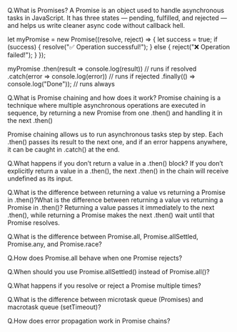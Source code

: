 Q.What is Promises?
A Promise is an object used to handle asynchronous tasks in JavaScript. It has three states — pending, fulfilled, and rejected — and helps us write cleaner async code without callback hell.

let myPromise = new Promise((resolve, reject) => {
  let success = true;
  if (success) {
    resolve("✅ Operation successful!");
  } else {
    reject("❌ Operation failed!");
  }
});

myPromise
  .then(result => console.log(result))   // runs if resolved
  .catch(error => console.log(error))   // runs if rejected
  .finally(() => console.log("Done"));  // runs always


Q.What is Promise chaining and how does it work?
Promise chaining is a technique where multiple asynchronous operations are executed in sequence, by returning a new Promise from one .then() and handling it in the next .then()

Promise chaining allows us to run asynchronous tasks step by step. Each .then() passes its result to the next one, and if an error happens anywhere, it can be caught in .catch() at the end.

Q.What happens if you don’t return a value in a .then() block?
If you don’t explicitly return a value in a .then(), the next .then() in the chain will receive undefined as its input.

Q.What is the difference between returning a value vs returning a Promise in .then()?What is the difference between returning a value vs returning a Promise in .then()?
Returning a value passes it immediately to the next .then(), while returning a Promise makes the next .then() wait until that Promise resolves.

Q.What is the difference between Promise.all, Promise.allSettled, Promise.any, and Promise.race?

Q.How does Promise.all behave when one Promise rejects?

Q.When should you use Promise.allSettled() instead of Promise.all()?

Q.What happens if you resolve or reject a Promise multiple times?

Q.What is the difference between microtask queue (Promises) and macrotask queue (setTimeout)?

Q.How does error propagation work in Promise chains?


